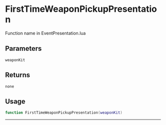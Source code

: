 # FirstTimeWeaponPickupPresentation
Function name in EventPresentation.lua
## Parameters
`weaponKit`
## Returns
`none`
## Usage
```lua
function FirstTimeWeaponPickupPresentation(weaponKit)
```
---
